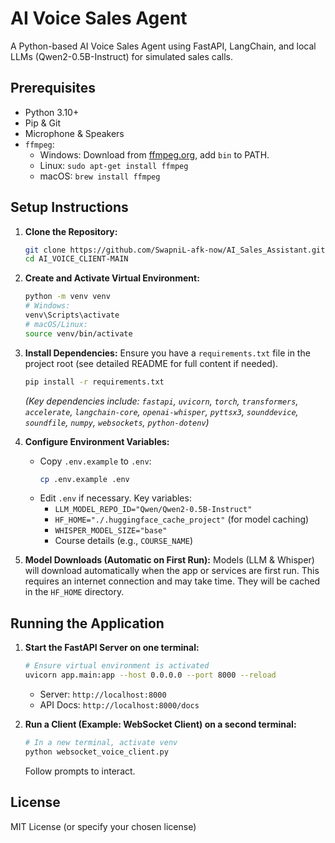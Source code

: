 # AI Voice Sales Agent

A Python-based AI Voice Sales Agent using FastAPI, LangChain, and local LLMs (Qwen2-0.5B-Instruct) for simulated sales calls.

## Prerequisites

*   Python 3.10+
*   Pip & Git
*   Microphone & Speakers
*   `ffmpeg`:
    *   Windows: Download from [ffmpeg.org](https://ffmpeg.org/download.html), add `bin` to PATH.
    *   Linux: `sudo apt-get install ffmpeg`
    *   macOS: `brew install ffmpeg`

## Setup Instructions

1.  **Clone the Repository:**
    ```bash
    git clone https://github.com/SwapniL-afk-now/AI_Sales_Assistant.git # Replace with your repo URL
    cd AI_VOICE_CLIENT-MAIN
    ```

2.  **Create and Activate Virtual Environment:**
    ```bash
    python -m venv venv
    # Windows:
    venv\Scripts\activate
    # macOS/Linux:
    source venv/bin/activate
    ```

3.  **Install Dependencies:**
    Ensure you have a `requirements.txt` file in the project root (see detailed README for full content if needed).
    ```bash
    pip install -r requirements.txt
    ```
    *(Key dependencies include: `fastapi`, `uvicorn`, `torch`, `transformers`, `accelerate`, `langchain-core`, `openai-whisper`, `pyttsx3`, `sounddevice`, `soundfile`, `numpy`, `websockets`, `python-dotenv`)*

4.  **Configure Environment Variables:**
    *   Copy `.env.example` to `.env`:
        ```bash
        cp .env.example .env
        ```
    *   Edit `.env` if necessary. Key variables:
        *   `LLM_MODEL_REPO_ID="Qwen/Qwen2-0.5B-Instruct"`
        *   `HF_HOME="./.huggingface_cache_project"` (for model caching)
        *   `WHISPER_MODEL_SIZE="base"`
        *   Course details (e.g., `COURSE_NAME`)

5.  **Model Downloads (Automatic on First Run):**
    Models (LLM & Whisper) will download automatically when the app or services are first run. This requires an internet connection and may take time. They will be cached in the `HF_HOME` directory.

## Running the Application

1.  **Start the FastAPI Server on one terminal:**
    ```bash
    # Ensure virtual environment is activated
    uvicorn app.main:app --host 0.0.0.0 --port 8000 --reload
    ```
    *   Server: `http://localhost:8000`
    *   API Docs: `http://localhost:8000/docs`

2.  **Run a Client (Example: WebSocket Client) on a second terminal:**
    ```bash
    # In a new terminal, activate venv
    python websocket_voice_client.py
    ```
    Follow prompts to interact.

## License

MIT License (or specify your chosen license)
